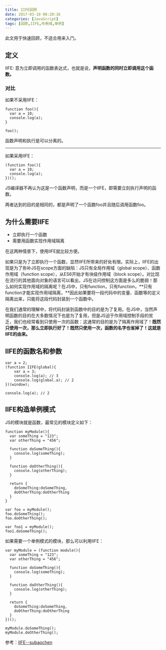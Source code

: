 ```yaml
---
title: IIFE回顾
date: 2017-03-10 08:20:16
categories: [JavaScript]
tags: [回顾,IIFE,作用域,单例]
---
```


此文用于快速回顾，不适合用来入门。

<!--more-->

## 定义

IIFE: 意为立即调用的函数表达式，也就是说，**声明函数的同时立即调用这个函数。**

### 对比

如果不采用IIFE：

```
function foo(){
  var a = 10;
  console.log(a);
}

foo();
```

函数声明和执行是可以分离的。

------

如果采用IIFE：

```
(function foo(){
  var a = 10;
  console.log(a);
})();
```

JS编译器不再认为这是一个函数声明，而是一个IIFE，即需要立刻执行声明的函数。

两者达到的目的是相同的，都是声明了一个函数foo并且随后调用函数foo。

## 为什么需要IIFE

- 立即执行一个函数
- 需要用函数实现作用域隔离

在这两种情景下，使用IIFE就比较方便。

如果只是为了立即执行一个函数，显然IIFE所带来的好处有限。实际上，IIFE的出现是为了弥补JS在scope方面的缺陷：JS只有全局作用域（global scope）、函数作用域（function scope），从ES6开始才有块级作用域（block scope）。对比现在流行的其他面向对象的语言可以看出，JS在访问控制这方面是多么的脆弱！那么如何实现作用域的隔离呢？在JS中，只有function，只有function，**只有function才能实现作用域隔离，**因此如果要将一段代码中的变量、函数等的定义隔离出来，只能将这段代码封装到一个函数中。

在我们通常的理解中，将代码封装到函数中的目的是为了复用。在JS中，当然声明函数的目的在大多数情况下也是为了复用，但是JS迫于作用域控制手段的贫乏，我们也经常看到只使用一次的函数：这通常的目的是为了隔离作用域了！**既然只使用一次，那么立即执行好了！既然只使用一次，函数的名字也省掉了！这就是IIFE的由来。**

## IIFE的函数名和参数

```
var a = 2;
(function IIFE(global){
    var a = 3;
    console.log(a); // 3
    console.log(global.a); // 2
})(window);

console.log(a); // 2
```

## IIFE构造单例模式

JS的模块就是函数，最常见的模块定义如下：

```
function myModule(){
  var someThing = "123";
  var otherThing = "456";

  function doSomeThing(){
    console.log(someThing);
  }

  function doOtherThing(){
    console.log(otherThing);
  }

  return {
    doSomeThing:doSomeThing,
    doOtherThing:doOtherThing
  }
}

var foo = myModule();
foo.doSomeThing();
foo.doOtherThing();

var foo1 = myModule();
foo1.doSomeThing();
```

如果需要一个单例模式的模块，那么可以利用IIFE：

```
var myModule = (function module(){
  var someThing = "123";
  var otherThing = "456";

  function doSomeThing(){
    console.log(someThing);
  }

  function doOtherThing(){
    console.log(otherThing);
  }

  return {
    doSomeThing:doSomeThing,
    doOtherThing:doOtherThing
  }
})();

myModule.doSomeThing();
myModule.doOtherThing();
```



参考：[IIFE--subaochen](http://dz.sdut.edu.cn/blog/subaochen/2016/02/说一说js的iife/)